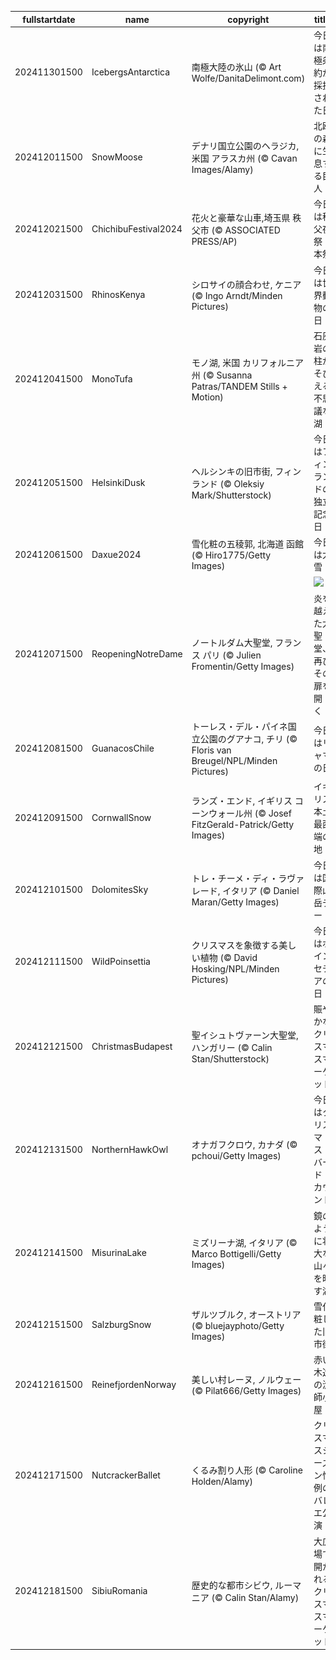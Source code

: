 |fullstartdate|name|copyright|title|image|
|--|--|--|--|--|
202411301500|IcebergsAntarctica|南極大陸の氷山 (© Art Wolfe/DanitaDelimont.com)|今日は南極条約が採択された日|![](/ja-JP/2024/12/202411301500IcebergsAntarctica.jpg)|
202412011500|SnowMoose|デナリ国立公園のヘラジカ, 米国 アラスカ州  (© Cavan Images/Alamy)|北欧の森に生息する巨人|![](/ja-JP/2024/12/202412011500SnowMoose.jpg)|
202412021500|ChichibuFestival2024|花火と豪華な山車,埼玉県 秩父市 (© ASSOCIATED PRESS/AP)|今日は秩父夜祭・本祭|![](/ja-JP/2024/12/202412021500ChichibuFestival2024.jpg)|
202412031500|RhinosKenya|シロサイの顔合わせ, ケニア (© Ingo Arndt/Minden Pictures)|今日は世界動物の日|![](/ja-JP/2024/12/202412031500RhinosKenya.jpg)|
202412041500|MonoTufa|モノ湖, 米国 カリフォルニア州 (© Susanna Patras/TANDEM Stills + Motion)|石灰岩の柱がそびえる不思議な湖|![](/ja-JP/2024/12/202412041500MonoTufa.jpg)|
202412051500|HelsinkiDusk|ヘルシンキの旧市街, フィンランド (© Oleksiy Mark/Shutterstock)|今日はフィンランドの独立記念日|![](/ja-JP/2024/12/202412051500HelsinkiDusk.jpg)|
202412061500|Daxue2024|雪化粧の五稜郭, 北海道 函館 (© Hiro1775/Getty Images)|今日は大雪|![](/ja-JP/2024/12/202412061500Daxue2024.jpg)|
||||![](/ja-JP/2024/12/.jpg)|
202412071500|ReopeningNotreDame|ノートルダム大聖堂, フランス パリ (© Julien Fromentin/Getty Images)|炎を越えた大聖堂、再びその扉を開く！|![](/ja-JP/2024/12/202412071500ReopeningNotreDame.jpg)|
202412081500|GuanacosChile|トーレス・デル・パイネ国立公園のグアナコ, チリ (© Floris van Breugel/NPL/Minden Pictures)|今日はリャマの日|![](/ja-JP/2024/12/202412081500GuanacosChile.jpg)|
202412091500|CornwallSnow|ランズ・エンド, イギリス コーンウォール州 (© Josef FitzGerald-Patrick/Getty Images)|イギリス本土最西端の地|![](/ja-JP/2024/12/202412091500CornwallSnow.jpg)|
202412101500|DolomitesSky|トレ・チーメ・ディ・ラヴァレード, イタリア (© Daniel Maran/Getty Images)|今日は国際山岳デー|![](/ja-JP/2024/12/202412101500DolomitesSky.jpg)|
202412111500|WildPoinsettia|クリスマスを象徴する美しい植物 (© David Hosking/NPL/Minden Pictures)|今日はポインセチアの日|![](/ja-JP/2024/12/202412111500WildPoinsettia.jpg)|
202412121500|ChristmasBudapest|聖イシュトヴァーン大聖堂, ハンガリー (© Calin Stan/Shutterstock)|賑やかなクリスマスマーケット|![](/ja-JP/2024/12/202412121500ChristmasBudapest.jpg)|
202412131500|NorthernHawkOwl|オナガフクロウ, カナダ (© pchoui/Getty Images)|今日はクリスマス・バード・カウント|![](/ja-JP/2024/12/202412131500NorthernHawkOwl.jpg)|
202412141500|MisurinaLake|ミズリーナ湖, イタリア (© Marco Bottigelli/Getty Images)|鏡のように壮大な山々を映す湖|![](/ja-JP/2024/12/202412141500MisurinaLake.jpg)|
202412151500|SalzburgSnow|ザルツブルク, オーストリア (© bluejayphoto/Getty Images)|雪化粧した旧市街|![](/ja-JP/2024/12/202412151500SalzburgSnow.jpg)|
202412161500|ReinefjordenNorway|美しい村レーヌ, ノルウェー (© Pilat666/Getty Images)|赤い木造の漁師小屋|![](/ja-JP/2024/12/202412161500ReinefjordenNorway.jpg)|
202412171500|NutcrackerBallet|くるみ割り人形 (© Caroline Holden/Alamy)|クリスマスシーズン恒例のバレエ公演|![](/ja-JP/2024/12/202412171500NutcrackerBallet.jpg)|
202412181500|SibiuRomania|歴史的な都市シビウ, ルーマニア (© Calin Stan/Alamy)|大広場で開かれるクリスマスマーケット|![](/ja-JP/2024/12/202412181500SibiuRomania.jpg)|
